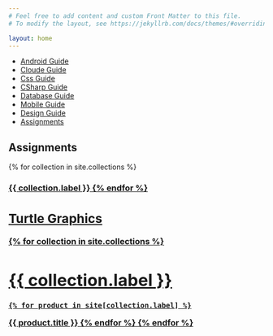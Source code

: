 ```yaml
---
# Feel free to add content and custom Front Matter to this file.
# To modify the layout, see https://jekyllrb.com/docs/themes/#overriding-theme-defaults

layout: home
---
```

<!-- markdownlint-disable MD041 -->

- [Android Guide](android-guide)
- [Cloude Guide](cloud-guide)
- [Css Guide](css-guide)
- [CSharp Guide](csharp-guide)
- [Database Guide](database-guide)
- [Mobile Guide](mobile-guide)
- [Design Guide](design-guide)
- [Assignments](assignments/all-links.html)

## Assignments

{% for collection in site.collections %}
<h3><a href="{{ collection.label }}">
    {{ collection.label }}
{% endfor %}

<h2>Turtle Graphics</h2>

{% for collection in site.collections %}
<h1> {{ collection.label }} </h1>

    {% for product in site[collection.label] %}
<a href="{{ product.url }}">
    {{ product.title }}
    {% endfor %}
{% endfor %}
